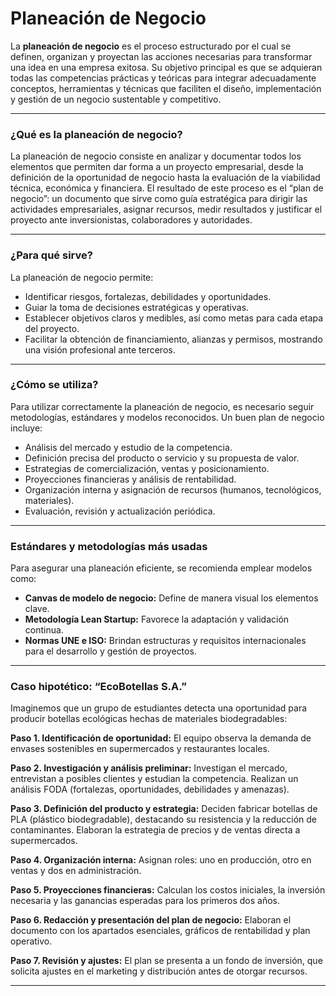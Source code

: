 # Planeación de Negocio

La **planeación de negocio** es el proceso estructurado por el cual se definen, organizan y proyectan las acciones necesarias para transformar una idea en una empresa exitosa. Su objetivo principal es que se adquieran todas las competencias prácticas y teóricas para integrar adecuadamente conceptos, herramientas y técnicas que faciliten el diseño, implementación y gestión de un negocio sustentable y competitivo.

***

### ¿Qué es la planeación de negocio?

La planeación de negocio consiste en analizar y documentar todos los elementos que permiten dar forma a un proyecto empresarial, desde la definición de la oportunidad de negocio hasta la evaluación de la viabilidad técnica, económica y financiera. El resultado de este proceso es el “plan de negocio”: un documento que sirve como guía estratégica para dirigir las actividades empresariales, asignar recursos, medir resultados y justificar el proyecto ante inversionistas, colaboradores y autoridades.

***

### ¿Para qué sirve?

La planeación de negocio permite:
- Identificar riesgos, fortalezas, debilidades y oportunidades.
- Guiar la toma de decisiones estratégicas y operativas.
- Establecer objetivos claros y medibles, así como metas para cada etapa del proyecto.
- Facilitar la obtención de financiamiento, alianzas y permisos, mostrando una visión profesional ante terceros.

***

### ¿Cómo se utiliza?

Para utilizar correctamente la planeación de negocio, es necesario seguir metodologías, estándares y modelos reconocidos. Un buen plan de negocio incluye:
- Análisis del mercado y estudio de la competencia.
- Definición precisa del producto o servicio y su propuesta de valor.
- Estrategias de comercialización, ventas y posicionamiento.
- Proyecciones financieras y análisis de rentabilidad.
- Organización interna y asignación de recursos (humanos, tecnológicos, materiales).
- Evaluación, revisión y actualización periódica.

***

### Estándares y metodologías más usadas

Para asegurar una planeación eficiente, se recomienda emplear modelos como:
- **Canvas de modelo de negocio:** Define de manera visual los elementos clave.
- **Metodología Lean Startup:** Favorece la adaptación y validación continua.
- **Normas UNE e ISO:** Brindan estructuras y requisitos internacionales para el desarrollo y gestión de proyectos.

***

### Caso hipotético: “EcoBotellas S.A.”

Imaginemos que un grupo de estudiantes detecta una oportunidad para producir botellas ecológicas hechas de materiales biodegradables:

**Paso 1. Identificación de oportunidad:** El equipo observa la demanda de envases sostenibles en supermercados y restaurantes locales.

**Paso 2. Investigación y análisis preliminar:** Investigan el mercado, entrevistan a posibles clientes y estudian la competencia. Realizan un análisis FODA (fortalezas, oportunidades, debilidades y amenazas).

**Paso 3. Definición del producto y estrategia:** Deciden fabricar botellas de PLA (plástico biodegradable), destacando su resistencia y la reducción de contaminantes. Elaboran la estrategia de precios y de ventas directa a supermercados.

**Paso 4. Organización interna:** Asignan roles: uno en producción, otro en ventas y dos en administración.

**Paso 5. Proyecciones financieras:** Calculan los costos iniciales, la inversión necesaria y las ganancias esperadas para los primeros dos años.

**Paso 6. Redacción y presentación del plan de negocio:** Elaboran el documento con los apartados esenciales, gráficos de rentabilidad y plan operativo.

**Paso 7. Revisión y ajustes:** El plan se presenta a un fondo de inversión, que solicita ajustes en el marketing y distribución antes de otorgar recursos.

***
